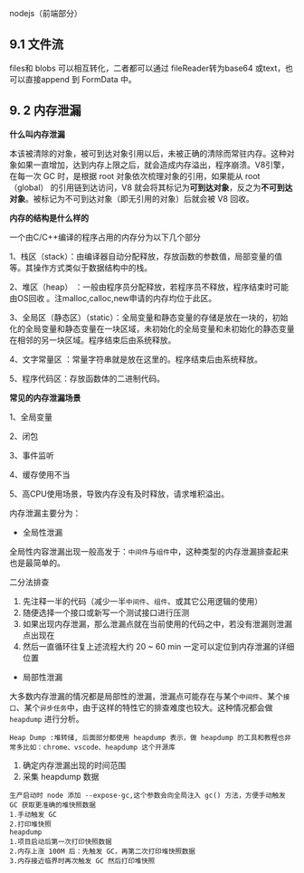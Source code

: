 nodejs（前端部分）

## 9.1 文件流

files和 blobs 可以相互转化，二者都可以通过 fileReader转为base64 或text，也可以直接append 到 FormData 中。

## 9. 2 内存泄漏

**什么叫内存泄漏**

 本该被清除的对象，被可到达对象引用以后，未被正确的清除而常驻内存。这种对象如果一直增加，达到内存上限之后，就会造成内存溢出，程序崩溃。V8引擎，在每一次 GC 时，是根据 root 对象依次梳理对象的引用，如果能从 root（global） 的引用链到达访问，V8 就会将其标记为**可到达对象**，反之为**不可到达对象**。被标记为不可到达对象（即无引用的对象）后就会被 V8 回收。

**内存的结构是什么样的**

一个由C/C++编译的程序占用的内存分为以下几个部分

1、栈区（stack）：由编译器自动分配释放，存放函数的参数值，局部变量的值等。其操作方式类似于数据结构中的栈。

2、堆区（heap） ：一般由程序员分配释放，若程序员不释放，程序结束时可能由OS回收 。注malloc,calloc,new申请的内存均位于此区。

3、全局区（静态区）（static）：全局变量和静态变量的存储是放在一块的，初始化的全局变量和静态变量在一块区域，未初始化的全局变量和未初始化的静态变量在相邻的另一块区域。程序结束后由系统释放。

4、文字常量区 ：常量字符串就是放在这里的。程序结束后由系统释放。

5、程序代码区：存放函数体的二进制代码。

**常见的内存泄漏场景**

1、全局变量

2、闭包

3、事件监听

4、缓存使用不当

5、高CPU使用场景，导致内存没有及时释放，请求堆积溢出。

内存泄漏主要分为：

- 全局性泄漏

全局性内容泄漏出现一般高发于：`中间件`与`组件`中，这种类型的内存泄漏排查起来也是最简单的。

二分法排查

1. 先注释一半的代码（减少一半`中间件`、`组件`、或其它公用逻辑的使用）
2. 随便选择一个接口或新写一个测试接口进行压测
3. 如果出现内存泄漏，那么泄漏点就在当前使用的代码之中，若没有泄漏则泄漏点出现在
4. 然后一直循环往复上述流程大约 20 ~ 60 min 一定可以定位到内存泄漏的详细位置

- 局部性泄漏

大多数内存泄漏的情况都是局部性的泄漏，泄漏点可能存在与某个`中间件`、某个`接口`、某个`异步任务`中，由于这样的特性它的排查难度也较大。这种情况都会做 `heapdump` 进行分析。

```
Heap Dump :堆转储, 后面部分都使用 heapdump 表示，做 heapdump 的工具和教程也非常多比如：chrome、vscode、heapdump 这个开源库
```

1. 确定内存泄漏出现的时间范围
2. 采集 heapdump 数据

```
生产启动时 node 添加 --expose-gc,这个参数会向全局注入 gc() 方法，方便手动触发 GC 获取更准确的堆快照数据
1.手动触发 GC
2.打印堆快照
heapdump
1.项目启动后第一次打印快照数据
2.内存上涨 100M 后：先触发 GC，再第二次打印堆快照数据
3.内存接近临界时再次触发 GC 然后打印堆快照
```